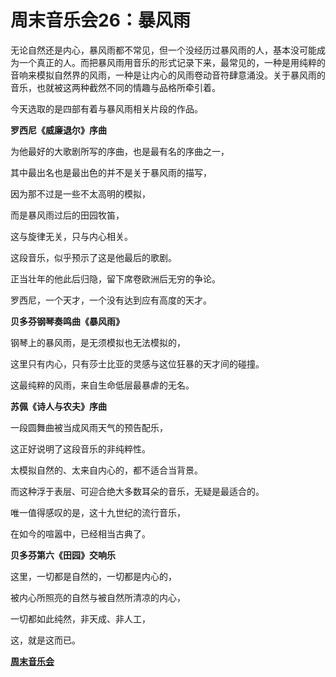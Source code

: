 周末音乐会26：暴风雨
====

			

无论自然还是内心，暴风雨都不常见，但一个没经历过暴风雨的人，基本没可能成为一个真正的人。而把暴风雨用音乐的形式记录下来，最常见的，一种是用纯粹的音响来模拟自然界的风雨，一种是让内心的风雨卷动音符肆意涌没。关于暴风雨的音乐，也就被这两种截然不同的情趣与品格所牵引着。

今天选取的是四部有着与暴风雨相关片段的作品。

**罗西尼《威廉退尔》序曲**

为他最好的大歌剧所写的序曲，也是最有名的序曲之一，

其中最出名也是最出色的并不是关于暴风雨的描写，

因为那不过是一些不太高明的模拟，

而是暴风雨过后的田园牧笛，

这与旋律无关，只与内心相关。

这段音乐，似乎预示了这是他最后的歌剧。

正当壮年的他此后归隐，留下席卷欧洲后无穷的争论。

罗西尼，一个天才，一个没有达到应有高度的天才。

**贝多芬钢琴奏鸣曲《暴风雨》**

钢琴上的暴风雨，是无须模拟也无法模拟的，

这里只有内心，只有莎士比亚的灵感与这位狂暴的天才间的碰撞。

这最纯粹的风雨，来自生命低层最暴虐的无名。

**苏佩《诗人与农夫》序曲**

一段圆舞曲被当成风雨天气的预告配乐，

这正好说明了这段音乐的非纯粹性。

太模拟自然的、太来自内心的，都不适合当背景。

而这种浮于表层、可迎合绝大多数耳朵的音乐，无疑是最适合的。

唯一值得感叹的是，这十九世纪的流行音乐，

在如今的喧嚣中，已经相当古典了。

**贝多芬第六《田园》交响乐**

这里，一切都是自然的，一切都是内心的，

被内心所照亮的自然与被自然所清凉的内心，

一切都如此纯然，非天成、非人工，

这，就是这而已。

[**周末音乐会**](http://blog.sina.com.cn/u/486e105c0100056e)
